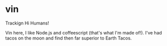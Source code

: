 # vin
Trackign
Hi Humans!

Vin here,  I like Node.js and coffeescript (that's what I'm made of!).
I've had  tacos on the moon and find then  far superior to Earth Tacos.
